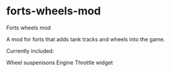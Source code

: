 # forts-wheels-mod
Forts wheels mod

A mod for forts that adds tank tracks and wheels into the game.

Currently included:

Wheel suspenisons
Engine
Throttle widget
